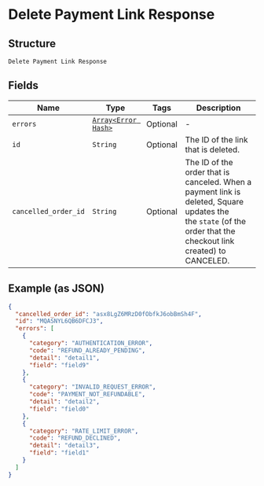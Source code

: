 
# Delete Payment Link Response

## Structure

`Delete Payment Link Response`

## Fields

| Name | Type | Tags | Description |
|  --- | --- | --- | --- |
| `errors` | [`Array<Error Hash>`](../../doc/models/error.md) | Optional | - |
| `id` | `String` | Optional | The ID of the link that is deleted. |
| `cancelled_order_id` | `String` | Optional | The ID of the order that is canceled. When a payment link is deleted, Square updates the<br>the `state` (of the order that the checkout link created) to CANCELED. |

## Example (as JSON)

```json
{
  "cancelled_order_id": "asx8LgZ6MRzD0fObfkJ6obBmSh4F",
  "id": "MQASNYL6QB6DFCJ3",
  "errors": [
    {
      "category": "AUTHENTICATION_ERROR",
      "code": "REFUND_ALREADY_PENDING",
      "detail": "detail1",
      "field": "field9"
    },
    {
      "category": "INVALID_REQUEST_ERROR",
      "code": "PAYMENT_NOT_REFUNDABLE",
      "detail": "detail2",
      "field": "field0"
    },
    {
      "category": "RATE_LIMIT_ERROR",
      "code": "REFUND_DECLINED",
      "detail": "detail3",
      "field": "field1"
    }
  ]
}
```

